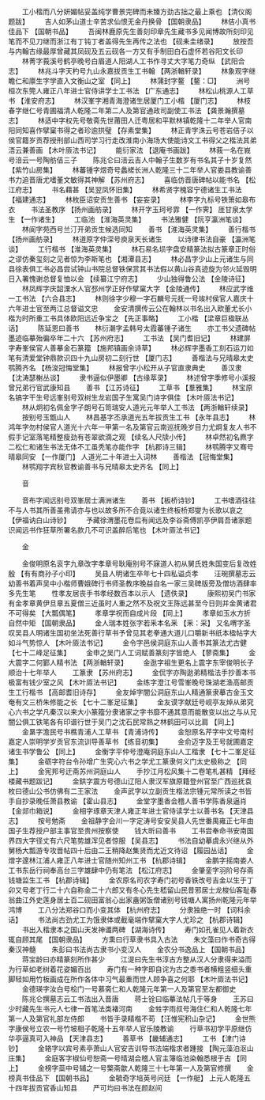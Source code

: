 <!-- { "loadSidebar": true } -->
　　工小楷而八分妍媚帖妥盖纯学曹景完碑而未臻方劲古拙之最上乘也 【清仪阁题跋】 
　　吉人如茅山道士辛苦求仙恨无金丹换骨 【国朝隶品】 
　　林佶小真书佳品下 【国朝书品】 
　　吾闽林鹿原先生善刻印章先生藏书多见闻博故所刻印见笔而不见刀继而浙江有丁钝丁者盖得先生再传之法也 【砚耒圭绪录】 
　　放按吾与内翰古缘最厚曾藏其凤砚及五云砚各一方又有手制田白石虚怀若谷阳文长印 
　　林菁字莪溪号鹤亭晚号白眉道人阳湖人工书作寻丈大字笔力奇纵 【武阳合志】 
　　林兆斗字天杓号九山永嘉拔贡生工书翰 【两浙輶轩录】 
　　林象观字继瞻仁和廪生字学直入文衡山之室 【同上】 
　　林蒲封字鳌 【鳌：□】 
　　洲号桓次东筦人雍正八年进士官侍讲学士工书法 【广东通志】 
　　林松山桃源人工草书 【淮安府志】 
　　林汉峯字湘青海澄诸生居厦门工小楷 【厦门志】 
　　林枝春字继仁号青圃福清人乾隆二年第二人及第官通政司副使工书法 【龚景瀚撰墓志】 
　　林适中字权先号敬斋先世莆田人迁粤居和平默林镇乾隆十二年举人官南阳同知喜作擘窠书得之者珍逾拱璧 【存素堂集】 
　　林正青字洙云号苍岩佶子以侯官籍岁贡荐授刑部山西司学习行走改淮南小海场大使能诗文工书得父之楷法其弟浯云兼善画 【木叶厱法书记】 
　　能衍家法 【退庵书画跋】 
　　林莪一名在峩号涪云一号陶舫佶三子 
　　陈兆仑曰涪云吉人中翰子生数岁有书名其子十岁复然 【紫竹山房集】 
　　林蕃锺字煜奇号蠡槎长洲人乾隆三十二年举人官娄县教谕善书力追晋唐尤嗜董文敏得其神解 【苏州府志】 
　　喜临仿晋唐碑帖以能书名 【松江府志】 
　　书名藉甚 【吴翌凤怀旧集】 
　　林希贤字槐容宁德诸生工书法 【福建通志】 
　　林枚臣诏安贡生善书 【妄妄录】 
　　林李字九标号铁箫如皋布衣 
　　书法圣教序 【扬州画舫录】 
　　林开字玉珂号霏 【一作霁】 厓甘泉太学生 【一作诸生】 
　　工临池 【淮海英灵集】 
　　书法雅健 【阮亨瀛洲笔谈】 
　　林阆字苑西号兰汀开弟贡生候选同知 
　　善书 【淮海英灵集】 
　　善行楷书 【扬州画舫录】 
　　林道原字仲深号庾泉天长诸生 
　　以诗律书法自豪 【瀛洲笔谈】 
　　工行楷书 【淮海英灵集】 
　　林石易名埙字盘安精篆法拟古篆章正时俗之谬仿秦玺刻之见者惊为李斯笔也 【湘潭县志】 
　　林必昌字少山上元诸生与同县徐表俱工书必昌尝试钟山书院总督铁保赏其书法假以黄山谷真迹旋为邻火延毁明日入署愧谢总督复恤以金 【续纂江宁府志】 
　　少山独得鲁公法 【金陵诗征】 
　　林凤辉字庆韶溧水人官邳州学正好作擘窠大字 【金陵通传】 
　　林应武字维一工书法 【六合县志】 
　　林则徐字少穆一字石麟号元抚一号竢村侯官人嘉庆十六年进士官至两江总督谥文忠 
　　金安清撰传云公在翰林以书名出入欧董尤长小楷为时所重工书具体欧阳远近争宝之 【先正事略】 
　　工小楷 【梁章巨楹联丛话】 
　　陈延恩曰善书 
　　林衍潮字孟韩号太霞蕃锺子诸生 
　　亦工书父遗碑帖墨迹临摹殆徧卒年二十六 【苏州府志】 
　　工书法 【吴门耆旧记】 
　　林建屏字寿峯侯官人善摹金石篆籀 【施邦镇画余诗草】 
　　林必辉字墨香工刻石运刀如笔有清爱堂钟鼎款识四十九山房初二刻行世 【厦门志】 
　　善楷法与兄晴皋太史鹗腾齐名 【杨浚冠悔堂集】 
　　林报曾字小松开从子官直隶典史 
　　善汉隶 【沈涛瑟榭丛谈】 
　　隶书逼似伊墨卿 【古缘萃录】 
　　林述曾字季修号小溪报曾兄弟行官武康知县 
　　善书 【江苏诗征】 
　　工草书 【羣雅集】 
　　林宝原名镐字干生号远峯别号双树生龙岩国子生寓吴门诗字俱佳 【木叶厱法书记】 
　　林从炯初名佩金字子朗号石笥瑞安人道光元年举人工书法 【两浙輶轩续录】 
　　按别号玉甑山人 
　　林昌基字丕承道光五年拔贡生工书 【永年县志】 
　　林鸿年字勿村侯官人道光十六年一甲第一名及第官云南巡抚晚岁目力尤炯复友人书不假手记室落笔精整瘦劲有苍翠欲滴之观 【续名人尺牍小传】 
　　林卓然初名麃字二松仁和诸生书法无体不工虽秃笔亦能作字 【杭郡诗三辑】 
　　林鹗腾字又骞号晴皋同安 【一作厦门】 人道光二十年进士入词林 
　　善楷法 【冠悔堂集】 
　　林鹗翔字宾秋官教谕善书与兄晴皋太史齐名 【同上】 

　　音 

　　音布字闻远别号双峯居士满洲诸生 
　　善书 【板桥诗钞】 
　　工书嗜酒往往不与人书其所善虽弗请亦与也以故多所不合竟以诸生终板桥郑燮为长歌以哀之 【伊福讷白山诗钞】 
　　予藏徐渭墨花卷后有闻远及李谷斋傅凯亭伊肩吾诸家题识闻远书作狂草所署名款几不可识盖醉后笔也 【木叶厱法书记】 

　　金 

　　金俊明原名衮字九章改字孝章号耿庵别号不寐道人初从舅氏姓朱国变后复改姓殷 【有有商孙子小印】 
　　吴县人明诸生卒年七十四私谥贞孝 
　　汪琬撰墓志云幼善书着声吴中小楷师曹娥碑行书师圣教序晚益自名一家三吴碑版旁及僧坊酒肆率多先生笔 
　　性孝友居丧手书孝经数百本以示人 【遗佚录】 
　　康熙初吴门书家有金孝章黄伊旦章五夏僧三近虽时人重之然不及祝文王陈远甚至今日则并金黄诸君不可得矣 【大瓢偶笔】 
　　孝章学祝而自成片段 【同上】 
　　孝章如玉水方折自然中矩 【国朝隶品】 
　　金人瑞本姓张字若釆本名釆 【釆：采】 又名喟字圣叹吴县人明诸生国初坐法死善行草书予曾见其老拳通大道儿口嚼新书纸本楹帖字大如斗气势惊人 【木叶厱法书记】 
　　金令字邑侯洞庭东山人善书其篆法尤古健 【七十二峰足征集】 
　　金申之吴门人工词赋善篆刻字皆绝人 【蓼斋集】 
　　金大震字二何鄞人精书法 【两浙輶轩录】 
　　金逖字祖生更名上震字东宰俊明长子顺治十七年举人 
　　工篆隶 【苏州府志】 
　　金侃字亦陶逖弟精楷法手抄善本书极富有钱少室之风 【木叶厱法书记】 
　　金练字澄江号雪峯晚号珠湖老渔高邮贡生工行楷书 【高邮耆旧诗存】 
　　金友焯字闇公洞庭东山人精通篆隶摹古金玉文奄有文三桥朱修能之长 【七十二峯足征集】 
　　金友谟字献廷号岘亭友焯从弟究心六书之学凡秦汉以来大小篆籀分隶诸家之字书靡不通其意而能散变以出之与从兄闇公俱工铁笔各有印谱行世于吴门之沈石民常熟之林鹤田可以比肩 【同上】 
　　金晜字澹民号书樵青浦人工草书 【青浦诗传】 
　　金恕原名芹字中文号南村嘉定人崇明学岁贡官东流训导善草书 【练音初集】 
　　金俞迈字及王号就圃嘉定诸生书学鲁公 【同上】 
　　金衡字平仲号澄庵洞庭东山人工楷隶 【七十二峯足征集】 
　　金砺字符台令孙增广生究心六书之学尤工篆隶何义门太史极称之 【同上】 
　　金宪邦号迂斋苏州洞庭山人 
　　手抄江月松风集十二卷笔札甚精 【拜经楼藏书题跋记】 
　　金鉷字震方号德山辽阳人隶汉军旗原籍登州官至广西巡抚袁枚曰德山公书仿佛有二王家法 
　　金声武字以立副贡生楷法宗锺元常所读之书皆手自抄录晚任萧县教谕 【霍山县志】 
　　金堂字墨香会稽人善书学陈香泉逼肖 【金郯巾箱说】 
　　金相字琢章天津人雍正年进士官侍读学士以善书名 【天津县志】 
　　按号勉斋 
　　金祖静字会川一字定涛号安安吴县人先世番禺雍正七年由国子生荐授户部主事官至贵州按察使 
　　钱大昕曰善书 
　　工书尝奉命书安南国界四大字径丈有六尺笔势雄浑见者惊服 【吴县志】 
　　书法自幼摹虞永兴继从外舅杨大瓢游专攻晋帖四十后由二王稍降赵集贤而尤近文待诏 【履园丛话】 
　　金熷字邃林江浦人雍正八年进士官随州知州工书 【杭郡诗辑】 
　　金鹏字摇南娄人工书东岳行祠奉高台三字雄肆中仍有笔法 【松江府志】 
　　金肇銮字羽阶号存斋钱塘监生工书 【杭郡诗辑】 
　　金农原名司农字寿门初号香铁改号吉金以生于丁卯又号老丁行二十六自称金二十六郎又有冬心先生嵇留山民昔邪居士龙梭仙客耻春翁曲江外史莲身居士百二砚田富翁心出家盦粥饭僧诸别号钱塘人寓扬州乾隆元年举鸿博 
　　工八分法郑谷口而小变其体 【杭州府志】 
　　分隶独绝一时 【词科余话】 
　　书法尚古劲尤工为饿隶体或截毫端作擘窠大字人尤珍之 【杭郡诗辑】 
　　书出入楷隶本之国山天发神谶两碑 【湖海诗传】 
　　寿门如孔雀见人着新衣辄自顾其尾 【国朝隶品】 
　　方熏曰行草隶书具入古法 
　　朱文藻曰作书奇古得秦汉神髓 
　　朱彭曰书法尚古隶书小变汉人 
　　金农分书逸品上 【国朝书品】 
　　蒋宝龄曰亦精篆刻所作甚少 
　　江湜曰先生书淳古方整从汉人分隶得来溢而为行草如老树着花姿媚百出 
　　寿门有一种字即自诧为古之黍书者横粗竖细头重脚轻如用竹板画成在所作各体中习气最重而世人顾争喜之何耶 【木叶厱法书记】 
　　金德瑛字汝白号桧门一号慕斋仁和人乾隆元年第一人及第官至左都御史 
　　陈兆仑撰墓志云工书法出入晋唐 
　　蒋士铨曰临摹法帖几于等身 
　　王苏曰少时藏先生书元人七律一首笔法类褚河南 
　　金甡字雨叔号海住仁和人乾隆七年第一人及第官礼部左侍郎 
　　书皆手录精楷不苟 【汪惟宪积山杂记】 
　　金世熊字康侯号立农一号竹坡相子乾隆十五年举人官乐陵教谕 
　　行草书初学平原继仿华亭逼真可入神品 【天津县志】 
　　善草书 【畿辅通志】 
　　工书 【津门诗钞】 
　　金辂字以宾号素亭萧山人官安吉训导书法端楷求者踵接 【陶元藻泊沤山庄集】 
　　金庭客字椒仙号恕斋一号晴湖会稽人官主簿临池染翰悉根于古 【同上】 
　　金榜字蘂中号辅之一号檠斋歙人乾隆三十七年第一人及第官修撰 
　　金榜真书佳品下 【国朝书品】 
　　金毓奇字培英号问廷 【一作艇】 上元人乾隆五十四年拔贡官香山知县 
　　严可均曰书法在颜赵间 
